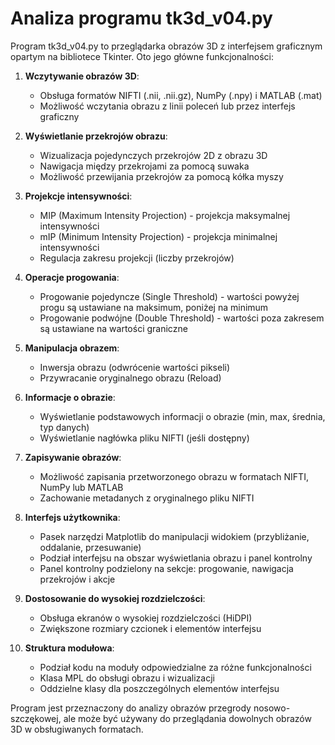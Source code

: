 # Analiza programu tk3d_v04.py

Program tk3d_v04.py to przeglądarka obrazów 3D z interfejsem graficznym opartym na bibliotece Tkinter. Oto jego główne funkcjonalności:

1. **Wczytywanie obrazów 3D**:
   - Obsługa formatów NIFTI (.nii, .nii.gz), NumPy (.npy) i MATLAB (.mat)
   - Możliwość wczytania obrazu z linii poleceń lub przez interfejs graficzny

2. **Wyświetlanie przekrojów obrazu**:
   - Wizualizacja pojedynczych przekrojów 2D z obrazu 3D
   - Nawigacja między przekrojami za pomocą suwaka
   - Możliwość przewijania przekrojów za pomocą kółka myszy

3. **Projekcje intensywności**:
   - MIP (Maximum Intensity Projection) - projekcja maksymalnej intensywności
   - mIP (Minimum Intensity Projection) - projekcja minimalnej intensywności
   - Regulacja zakresu projekcji (liczby przekrojów)

4. **Operacje progowania**:
   - Progowanie pojedyncze (Single Threshold) - wartości powyżej progu są ustawiane na maksimum, poniżej na minimum
   - Progowanie podwójne (Double Threshold) - wartości poza zakresem są ustawiane na wartości graniczne

5. **Manipulacja obrazem**:
   - Inwersja obrazu (odwrócenie wartości pikseli)
   - Przywracanie oryginalnego obrazu (Reload)

6. **Informacje o obrazie**:
   - Wyświetlanie podstawowych informacji o obrazie (min, max, średnia, typ danych)
   - Wyświetlanie nagłówka pliku NIFTI (jeśli dostępny)

7. **Zapisywanie obrazów**:
   - Możliwość zapisania przetworzonego obrazu w formatach NIFTI, NumPy lub MATLAB
   - Zachowanie metadanych z oryginalnego pliku NIFTI

8. **Interfejs użytkownika**:
   - Pasek narzędzi Matplotlib do manipulacji widokiem (przybliżanie, oddalanie, przesuwanie)
   - Podział interfejsu na obszar wyświetlania obrazu i panel kontrolny
   - Panel kontrolny podzielony na sekcje: progowanie, nawigacja przekrojów i akcje

9. **Dostosowanie do wysokiej rozdzielczości**:
   - Obsługa ekranów o wysokiej rozdzielczości (HiDPI)
   - Zwiększone rozmiary czcionek i elementów interfejsu

10. **Struktura modułowa**:
    - Podział kodu na moduły odpowiedzialne za różne funkcjonalności
    - Klasa MPL do obsługi obrazu i wizualizacji
    - Oddzielne klasy dla poszczególnych elementów interfejsu

Program jest przeznaczony do analizy obrazów przegrody nosowo-szczękowej, ale może być używany do przeglądania dowolnych obrazów 3D w obsługiwanych formatach.
